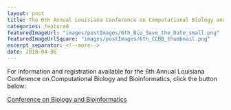 ```yaml
---
layout: post
title: The 6th Annual Louisiana Conference on Computational Biology and Bioinformatics
categories: featured
featuredImageUrl: "images/postImages/6th_Bio_Save_the_Date_small.png"
featuredImageUrlSquare: "images/postImages/6th_CCBB_thumbnail.png"
excerpt_separator: <!--more-->
date: 2018-04-06
---
```

<p>For information and registration available for the 6th Annual Louisiana Conference on Computational Biology and Bioinformatics<!--more-->, click the button below:</p>
  <a class="button" href="{{ "/conference-on-biology-and-bioinformatics.html" | relative_url }}">Conference on Biology and Bioinformatics</a>
